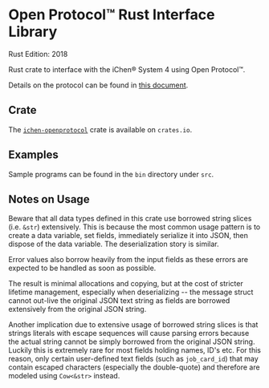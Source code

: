 Open Protocol™ Rust Interface Library
====================================

Rust Edition: 2018

Rust crate to interface with the iChen® System 4 using Open Protocol™.

Details on the protocol can be found in [this document](https://github.com/chenhsong/OpenProtocol/blob/master/cs/doc/messages_reference.md).

Crate
-----

The [`ichen-openprotocol`](https://crates.io/crates/ichen-openprotocol) crate is available on `crates.io`.

Examples
--------

Sample programs can be found in the `bin` directory under `src`.

Notes on Usage
--------------

Beware that all data types defined in this crate use borrowed string slices (i.e. `&str`) extensively.
This is because the most common usage pattern is to create a data variable, set fields, immediately
serialize it into JSON, then dispose of the data variable.  The deserialization story is similar.

Error values also borrow heavily from the input fields as these errors are expected to be handled
as soon as possible.

The result is minimal allocations and copying, but at the cost of stricter lifetime management,
especially when deserializing -- the message struct cannot out-live the original JSON text string as
fields are borrowed extensively from the original JSON string.

Another implication due to extensive usage of borrowed string slices is that strings literals with
escape sequences will cause parsing errors because the actual string cannot be simply borrowed from
the original JSON string.  Luckily this is extremely rare for most fields holding names, ID's etc.
For this reason, only certain user-defined text fields (such as `job_card_id`) that may contain
escaped characters (especially the double-quote) and therefore are modeled using `Cow<&str>` instead.

